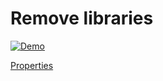 # Remove libraries

<p>
    <a target="_blank" rel="noopener noreferrer" href="https://github.com/srleecode/vscode-domain-schematics-extension/blob/main/gifs/remove-libraries.gif?raw=true">
        <img src="https://github.com/srleecode/vscode-domain-schematics-extension/blob/main/gifs/remove-libraries.gif?raw=true" alt="Demo" style="max-width:100%;">
    </a>
</p>

[Properties](https://github.com/srleecode/domain/blob/master/packages/domain/src/schematics/remove-libraries/schema.json)